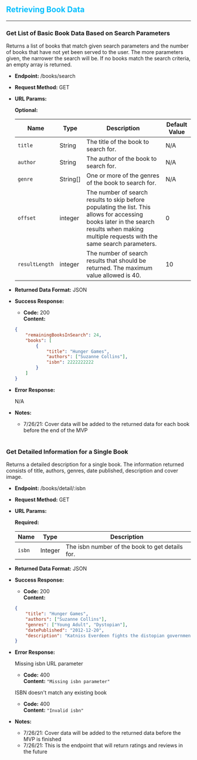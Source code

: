 ## <span style="color:deepskyblue">Retrieving Book Data</span>
---
### Get List of Basic Book Data Based on Search Parameters

Returns a list of books that match given search parameters and the number of books that have not yet been served to the user. The more parameters given, the narrower the search will be. If no books match the search criteria, an empty array is returned.
* **Endpoint:** /books/search

* **Request Method:** GET

* **URL Params:**

    **Optional:**

    | Name           | Type     | Description                                           | Default Value |
    | -------------- | -------- | ----------------------------------------------------- | ------------- |
    | `title`        | String   | The title of the book to search for.                  | N/A           |
    | `author`       | String   | The author of the book to search for.                 | N/A           |
    | `genre`        | String[] | One or more of the genres of the book to search for.  | N/A           |
    | `offset`       | integer  | The number of search results to skip before populating the list. This allows for accessing books later in the search results when making multiple requests with the same search parameters. | 0 |
    | `resultLength` | integer  | The number of search results that should be returned. The maximum value allowed is 40. | 10 |

* **Returned Data Format:** JSON

* **Success Response:**

    * **Code:** 200 </br>
    **Content:**

    ```JSON
    {
        "remainingBooksInSearch": 24,
        "books": [
            {
                "title": "Hunger Games",
                "authors": ["Suzanne Collins"],
                "isbn": 2222222222
            }
        ]
    }
    ```

* **Error Response:**

    N/A

* **Notes:**

    * 7/26/21: Cover data will be added to the returned data for each book before the end of the MVP

    </br>

### Get Detailed Information for a Single Book

Returns a detailed description for a single book. The information returned consists of title, authors, genres, date published, description and cover image.
* **Endpoint:** /books/detail/:isbn

* **Request Method:** GET

* **URL Params:**

    **Required:**

    | Name   | Type    | Description                                     |
    | -------| ------- | ----------------------------------------------- |
    | `isbn` | Integer | The isbn number of the book to get details for. |

* **Returned Data Format:** JSON

* **Success Response:**

    * **Code:** 200 </br>
    **Content:**

    ```JSON
    {
        "title": "Hunger Games",
        "authors": ["Suzanne Collins"],
        "genres": ["Young Adult", "Dystopian"],
        "datePublished": "2012-12-20",
        "description": "Katniss Everdeen fights the distopian government"
    }
    ```

* **Error Response:**

    Missing isbn URL parameter

    * **Code:** 400 </br>
    **Content:** `"Missing isbn parameter"`

    ISBN doesn't match any existing book

    * **Code:** 400 </br>
    **Content:** `"Invalid isbn"`

* **Notes:**

    * 7/26/21: Cover data will be added to the returned data before the MVP is finished
    * 7/26/21: This is the endpoint that will return ratings and reviews in the future

    </br>
